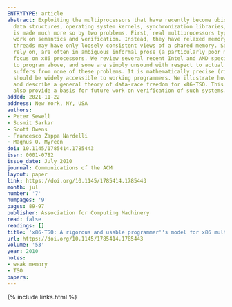 ```yaml
---
ENTRYTYPE: article
abstract: Exploiting the multiprocessors that have recently become ubiquitous requires high-performance and reliable concurrent systems code, for concurrent
  data structures, operating system kernels, synchronization libraries, compilers, and so on. However, concurrent programming, which is always challenging,
  is made much more so by two problems. First, real multiprocessors typically do not provide the sequentially consistent memory that is assumed by most
  work on semantics and verification. Instead, they have relaxed memory models, varying in subtle ways between processor families, in which different hardware
  threads may have only loosely consistent views of a shared memory. Second, the public vendor architectures, supposedly specifying what programmers can
  rely on, are often in ambiguous informal prose (a particularly poor medium for loose specifications), leading to widespread confusion.In this paper we
  focus on x86 processors. We review several recent Intel and AMD specifications, showing that all contain serious ambiguities, some are arguably too weak
  to program above, and some are simply unsound with respect to actual hardware. We present a new x86-TSO programmer's model that, to the best of our knowledge,
  suffers from none of these problems. It is mathematically precise (rigorously defined in HOL4) but can be presented as an intuitive abstract machine which
  should be widely accessible to working programmers. We illustrate how this can be used to reason about the correctness of a Linux spinlock implementation
  and describe a general theory of data-race freedom for x86-TSO. This should put x86 multiprocessor system building on a more solid foundation; it should
  also provide a basis for future work on verification of such systems.
added: 2021-11-22
address: New York, NY, USA
authors:
- Peter Sewell
- Susmit Sarkar
- Scott Owens
- Francesco Zappa Nardelli
- Magnus O. Myreen
doi: 10.1145/1785414.1785443
issn: 0001-0782
issue_date: July 2010
journal: Communications of the ACM
layout: paper
link: https://doi.org/10.1145/1785414.1785443
month: jul
number: '7'
numpages: '9'
pages: 89-97
publisher: Association for Computing Machinery
read: false
readings: []
title: 'x86-TSO: A rigorous and usable programmer''s model for x86 multiprocessors'
url: https://doi.org/10.1145/1785414.1785443
volume: '53'
year: 2010
notes:
- weak memory
- TSO
papers:
---
```

{% include links.html %}
